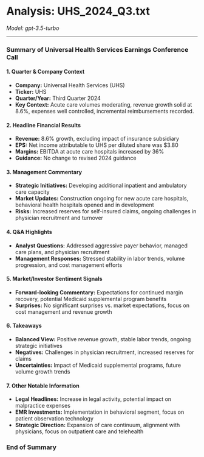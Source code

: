 # Analysis: UHS_2024_Q3.txt

*Model: gpt-3.5-turbo*

---

### Summary of Universal Health Services Earnings Conference Call

#### 1. Quarter & Company Context
- **Company:** Universal Health Services (UHS)
- **Ticker:** UHS
- **Quarter/Year:** Third Quarter 2024
- **Key Context:** Acute care volumes moderating, revenue growth solid at 8.6%, expenses well controlled, incremental reimbursements recorded.

#### 2. Headline Financial Results
- **Revenue:** 8.6% growth, excluding impact of insurance subsidiary
- **EPS:** Net income attributable to UHS per diluted share was $3.80
- **Margins:** EBITDA at acute care hospitals increased by 36%
- **Guidance:** No change to revised 2024 guidance

#### 3. Management Commentary
- **Strategic Initiatives:** Developing additional inpatient and ambulatory care capacity
- **Market Updates:** Construction ongoing for new acute care hospitals, behavioral health hospitals opened and in development
- **Risks:** Increased reserves for self-insured claims, ongoing challenges in physician recruitment and turnover

#### 4. Q&A Highlights
- **Analyst Questions:** Addressed aggressive payer behavior, managed care plans, and physician recruitment
- **Management Responses:** Stressed stability in labor trends, volume progression, and cost management efforts

#### 5. Market/Investor Sentiment Signals
- **Forward-looking Commentary:** Expectations for continued margin recovery, potential Medicaid supplemental program benefits
- **Surprises:** No significant surprises vs. market expectations, focus on cost management and revenue growth

#### 6. Takeaways
- **Balanced View:** Positive revenue growth, stable labor trends, ongoing strategic initiatives
- **Negatives:** Challenges in physician recruitment, increased reserves for claims
- **Uncertainties:** Impact of Medicaid supplemental programs, future volume growth trends

#### 7. Other Notable Information
- **Legal Headlines:** Increase in legal activity, potential impact on malpractice expenses
- **EMR Investments:** Implementation in behavioral segment, focus on patient observation technology
- **Strategic Direction:** Expansion of care continuum, alignment with physicians, focus on outpatient care and telehealth

### End of Summary